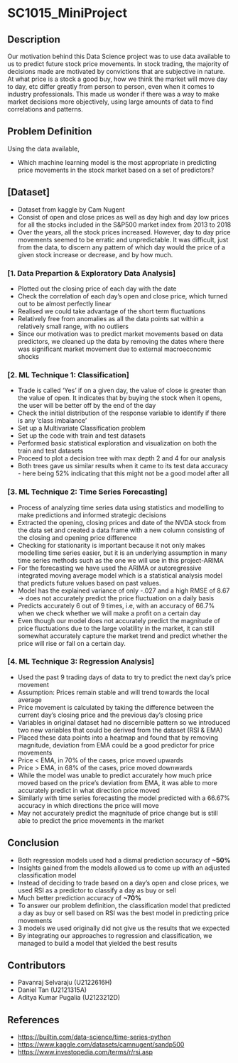 # SC1015_MiniProject
## Description  
Our motivation behind this Data Science project was to use data available to us to predict future stock price movements. In stock trading, the majority of decisions made are motivated by convictions that are subjective in nature. At what price is a stock a good buy, how we think the market will move day to day, etc differ greatly from person to person, even when it comes to industry professionals. This made us wonder if there was a way to make market decisions more objectively, using large amounts of data to find correlations and patterns. 

## Problem Definition  
Using the data available,  
- Which machine learning model is the most appropriate in predicting price movements in the stock market based on a set of predictors?

## [Dataset]
- Dataset from kaggle by Cam Nugent
- Consist of open and close prices as well as day high and day low prices for all the stocks included in the S&P500 market index from 2013 to 2018
- Over the years, all the stock prices increased. However, day to day price movements seemed to be erratic and unpredictable. It was difficult, just from the data, to discern any pattern of which day would the price of a given stock increase or decrease, and by how much.


### [1. Data Prepartion & Exploratory Data Analysis] 
- Plotted out the closing price of each day with the date
- Check the correlation of each day’s open and close price, which turned out to be almost perfectly linear
- Realised we could take advantage of the short term fluctuations
- Relatively free from anomalies as all the data points sat within a relatively small range, with no outliers
- Since our motivation was to predict market movements based on data predictors, we cleaned up the data by removing the dates where there was significant market movement due to external macroeconomic shocks


### [2. ML Technique 1: Classification]
- Trade is called ‘Yes’ if on a given day, the value of close is greater than the value of open. It indicates that by buying the stock when it opens, the user will be better off by the end of the day
- Check the initial distribution of the response variable to identify if there is any ‘class imbalance’
- Set up a Multivariate Classification problem
- Set up the code with train and test datasets
- Performed basic statistical exploration and visualization on both the train and test datasets
- Proceed to plot a decision tree with max depth 2 and 4 for our analysis
- Both trees gave us similar results when it came to its test data accuracy - here being 52% indicating that this might not be a good model after all

### [3. ML Technique 2: Time Series Forecasting]
- Process of analyzing time series data using statistics and modelling to make predictions and informed strategic decisions
- Extracted the opening, closing prices and date of the NVDA stock from the data set and created a data frame with a new column consisting of the closing and opening price difference
- Checking for stationarity is important because it not only makes modelling time series easier, but it is an underlying assumption in many time series methods such as the one we will use in this project-ARIMA
- For the forecasting we have used the ARIMA or autoregressive integrated moving average  model which is a statistical analysis model that predicts future values based on past values.
- Model has the explained variance of only -.027 and a high RMSE of 8.67 -> does not accurately predict the price fluctuation on a daily basis
- Predicts accurately 6 out of 9 times, i.e, with an accuracy of 66.7%  when we check whether we will make a profit on a certain day 
- Even though our model does not accurately predict the magnitude of price fluctuations due to the large volatility in the market, it can still somewhat accurately capture the market trend and predict whether the price will rise or fall on a certain day.



### [4. ML Technique 3: Regression Analysis]
- Used the past 9 trading days of data to try to predict the next day’s price movement
- Assumption: Prices remain stable and will trend towards the local average
- Price movement is calculated by taking the difference between the current day’s closing price and the previous day’s closing price
- Variables in original dataset had no discernible pattern so we introduced two new variables that could be derived from the dataset (RSI & EMA)
- Placed these data points into a heatmap and found that by removing magnitude, deviation from EMA could be a good predictor for price movements
- Price < EMA, in 70% of the cases, price moved upwards
- Price > EMA, in 68% of the cases, price moved downwards
- While the model was unable to predict accurately how much price moved based on the price’s deviation from EMA, it was able to more accurately predict in what direction price moved
- Similarly with time series forecasting the model predicted with a 66.67% accuracy in which directions the price will move
- May not accurately predict the magnitude of price change but is still able to predict the price movements in the market


## Conclusion
- Both regression models used had a dismal prediction accuracy of **~50%**
- Insights gained from the models allowed us to come up with an adjusted classification model
- Instead of deciding to trade based on a day’s open and close prices, we used RSI as a predictor to classify a day as buy or sell
- Much better prediction accuracy of **~70%**
- To answer our problem definition, the classification model that predicted a day as buy or sell based on RSI was the best model in predicting price movements
- 3 models we used originally did not give us the results that we expected
- By integrating our approaches to regression and classification, we managed to build a model that yielded the best results


## Contributors  
- Pavanraj Selvaraju (U2122616H)
- Daniel Tan (U2121315A)
- Aditya Kumar Pugalia (U2123212D) 

## References  
- https://builtin.com/data-science/time-series-python 
- https://www.kaggle.com/datasets/camnugent/sandp500
- https://www.investopedia.com/terms/r/rsi.asp 
